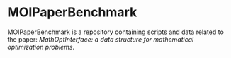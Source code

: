 # MOIPaperBenchmark

MOIPaperBenchmark is a repository containing scripts and data related to the
paper: _MathOptInterface: a data structure for mathematical optimization
problems_.
